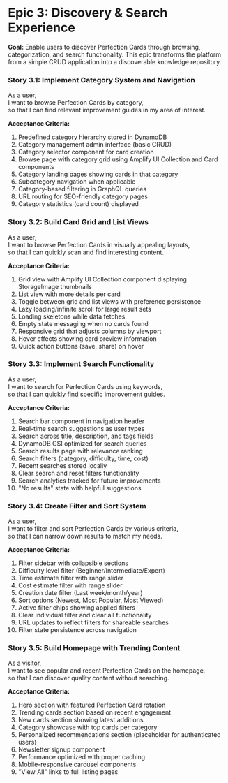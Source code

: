 # Epic 3: Discovery & Search Experience

**Goal:** Enable users to discover Perfection Cards through browsing, categorization, and search functionality. This epic transforms the platform from a simple CRUD application into a discoverable knowledge repository.

### Story 3.1: Implement Category System and Navigation
As a user,  
I want to browse Perfection Cards by category,  
so that I can find relevant improvement guides in my area of interest.

**Acceptance Criteria:**
1. Predefined category hierarchy stored in DynamoDB
2. Category management admin interface (basic CRUD)
3. Category selector component for card creation
4. Browse page with category grid using Amplify UI Collection and Card components
5. Category landing pages showing cards in that category
6. Subcategory navigation when applicable
7. Category-based filtering in GraphQL queries
8. URL routing for SEO-friendly category pages
9. Category statistics (card count) displayed

### Story 3.2: Build Card Grid and List Views
As a user,  
I want to browse Perfection Cards in visually appealing layouts,  
so that I can quickly scan and find interesting content.

**Acceptance Criteria:**
1. Grid view with Amplify UI Collection component displaying StorageImage thumbnails
2. List view with more details per card
3. Toggle between grid and list views with preference persistence
4. Lazy loading/infinite scroll for large result sets
5. Loading skeletons while data fetches
6. Empty state messaging when no cards found
7. Responsive grid that adjusts columns by viewport
8. Hover effects showing card preview information
9. Quick action buttons (save, share) on hover

### Story 3.3: Implement Search Functionality
As a user,  
I want to search for Perfection Cards using keywords,  
so that I can quickly find specific improvement guides.

**Acceptance Criteria:**
1. Search bar component in navigation header
2. Real-time search suggestions as user types
3. Search across title, description, and tags fields
4. DynamoDB GSI optimized for search queries
5. Search results page with relevance ranking
6. Search filters (category, difficulty, time, cost)
7. Recent searches stored locally
8. Clear search and reset filters functionality
9. Search analytics tracked for future improvements
10. "No results" state with helpful suggestions

### Story 3.4: Create Filter and Sort System
As a user,  
I want to filter and sort Perfection Cards by various criteria,  
so that I can narrow down results to match my needs.

**Acceptance Criteria:**
1. Filter sidebar with collapsible sections
2. Difficulty level filter (Beginner/Intermediate/Expert)
3. Time estimate filter with range slider
4. Cost estimate filter with range slider
5. Creation date filter (Last week/month/year)
6. Sort options (Newest, Most Popular, Most Viewed)
7. Active filter chips showing applied filters
8. Clear individual filter and clear all functionality
9. URL updates to reflect filters for shareable searches
10. Filter state persistence across navigation

### Story 3.5: Build Homepage with Trending Content
As a visitor,  
I want to see popular and recent Perfection Cards on the homepage,  
so that I can discover quality content without searching.

**Acceptance Criteria:**
1. Hero section with featured Perfection Card rotation
2. Trending cards section based on recent engagement
3. New cards section showing latest additions
4. Category showcase with top cards per category
5. Personalized recommendations section (placeholder for authenticated users)
6. Newsletter signup component
7. Performance optimized with proper caching
8. Mobile-responsive carousel components
9. "View All" links to full listing pages
